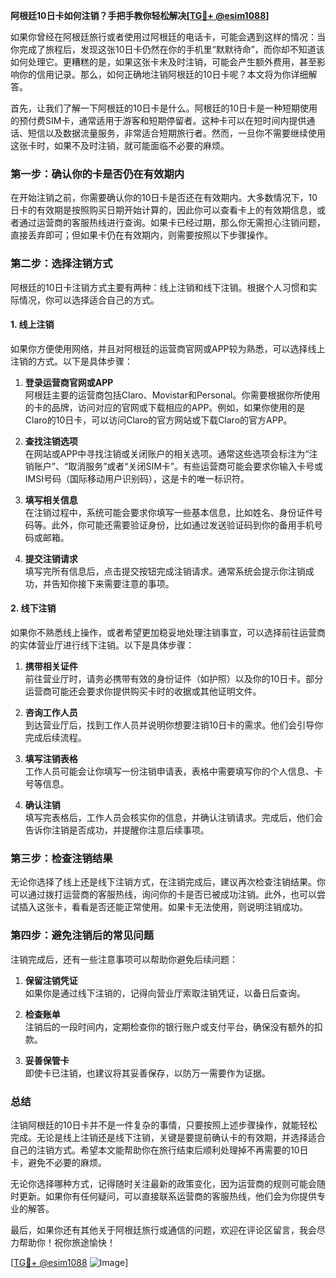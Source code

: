 **阿根廷10日卡如何注销？手把手教你轻松解决[[TG💪+ @esim1088](https://t.me/s/esim1088)]**

如果你曾经在阿根廷旅行或者使用过阿根廷的电话卡，可能会遇到这样的情况：当你完成了旅程后，发现这张10日卡仍然在你的手机里“默默待命”，而你却不知道该如何处理它。更糟糕的是，如果这张卡未及时注销，可能会产生额外费用，甚至影响你的信用记录。那么，如何正确地注销阿根廷的10日卡呢？本文将为你详细解答。

首先，让我们了解一下阿根廷的10日卡是什么。阿根廷的10日卡是一种短期使用的预付费SIM卡，通常适用于游客和短期停留者。这种卡可以在短时间内提供通话、短信以及数据流量服务，非常适合短期旅行者。然而，一旦你不需要继续使用这张卡时，如果不及时注销，就可能面临不必要的麻烦。

### **第一步：确认你的卡是否仍在有效期内**

在开始注销之前，你需要确认你的10日卡是否还在有效期内。大多数情况下，10日卡的有效期是按照购买日期开始计算的，因此你可以查看卡上的有效期信息，或者通过运营商的客服热线进行查询。如果卡已经过期，那么你无需担心注销问题，直接丢弃即可；但如果卡仍在有效期内，则需要按照以下步骤操作。

### **第二步：选择注销方式**

阿根廷的10日卡注销方式主要有两种：线上注销和线下注销。根据个人习惯和实际情况，你可以选择适合自己的方式。

#### **1. 线上注销**
如果你方便使用网络，并且对阿根廷的运营商官网或APP较为熟悉，可以选择线上注销的方式。以下是具体步骤：

1. **登录运营商官网或APP**  
   阿根廷主要的运营商包括Claro、Movistar和Personal。你需要根据你所使用的卡的品牌，访问对应的官网或下载相应的APP。例如，如果你使用的是Claro的10日卡，可以访问Claro的官方网站或下载Claro的官方APP。

2. **查找注销选项**  
   在网站或APP中寻找注销或关闭账户的相关选项。通常这些选项会标注为“注销账户”、“取消服务”或者“关闭SIM卡”。有些运营商可能会要求你输入卡号或IMSI号码（国际移动用户识别码），这是卡的唯一标识符。

3. **填写相关信息**  
   在注销过程中，系统可能会要求你填写一些基本信息，比如姓名、身份证件号码等。此外，你可能还需要验证身份，比如通过发送验证码到你的备用手机号码或邮箱。

4. **提交注销请求**  
   填写完所有信息后，点击提交按钮完成注销请求。通常系统会提示你注销成功，并告知你接下来需要注意的事项。

#### **2. 线下注销**
如果你不熟悉线上操作，或者希望更加稳妥地处理注销事宜，可以选择前往运营商的实体营业厅进行线下注销。以下是具体步骤：

1. **携带相关证件**  
   前往营业厅时，请务必携带有效的身份证件（如护照）以及你的10日卡。部分运营商可能还会要求你提供购买卡时的收据或其他证明文件。

2. **咨询工作人员**  
   到达营业厅后，找到工作人员并说明你想要注销10日卡的需求。他们会引导你完成后续流程。

3. **填写注销表格**  
   工作人员可能会让你填写一份注销申请表，表格中需要填写你的个人信息、卡号等信息。

4. **确认注销**  
   填写完表格后，工作人员会核实你的信息，并确认注销请求。完成后，他们会告诉你注销是否成功，并提醒你注意后续事项。

### **第三步：检查注销结果**

无论你选择了线上还是线下注销方式，在注销完成后，建议再次检查注销结果。你可以通过拨打运营商的客服热线，询问你的卡是否已被成功注销。此外，也可以尝试插入这张卡，看看是否还能正常使用。如果卡无法使用，则说明注销成功。

### **第四步：避免注销后的常见问题**

注销完成后，还有一些注意事项可以帮助你避免后续问题：

1. **保留注销凭证**  
   如果你是通过线下注销的，记得向营业厅索取注销凭证，以备日后查询。

2. **检查账单**  
   注销后的一段时间内，定期检查你的银行账户或支付平台，确保没有额外的扣款。

3. **妥善保管卡**  
   即使卡已注销，也建议将其妥善保存，以防万一需要作为证据。

### **总结**

注销阿根廷的10日卡并不是一件复杂的事情，只要按照上述步骤操作，就能轻松完成。无论是线上注销还是线下注销，关键是要提前确认卡的有效期，并选择适合自己的注销方式。希望本文能帮助你在旅行结束后顺利处理掉不再需要的10日卡，避免不必要的麻烦。

无论你选择哪种方式，记得随时关注最新的政策变化，因为运营商的规则可能会随时更新。如果你有任何疑问，可以直接联系运营商的客服热线，他们会为你提供专业的解答。

最后，如果你还有其他关于阿根廷旅行或通信的问题，欢迎在评论区留言，我会尽力帮助你！祝你旅途愉快！

[[TG💪+ @esim1088](https://t.me/s/esim1088) ![Image](https://i.postimg.cc/4NQfJmqS/Snipaste-2025-05-13-00-14-12.png)]